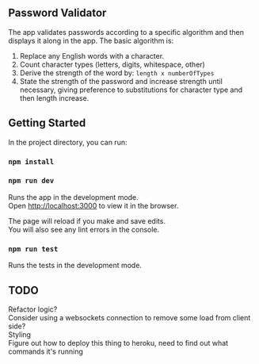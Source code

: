 ## Password Validator

The app validates passwords according to a specific algorithm and then displays it along in the app. The basic algorithm is:
1. Replace any English words with a character.
2. Count character types (letters, digits, whitespace, other)
3. Derive the strength of the word by: `length x numberOfTypes`
4. State the strength of the password and increase strength until necessary, giving preference to substitutions for character type and then length increase.

## Getting Started

In the project directory, you can run:

### `npm install`

### `npm run dev`

Runs the app in the development mode.<br>
Open [http://localhost:3000](http://localhost:3000) to view it in the browser.

The page will reload if you make and save edits.<br>
You will also see any lint errors in the console.

### `npm run test`
Runs the tests in the development mode.<br>

## TODO
Refactor logic? <br>
Consider using a websockets connection to remove some load from client side? <br>
Styling <br>
Figure out how to deploy this thing to heroku, need to find out what commands it's running <br>
